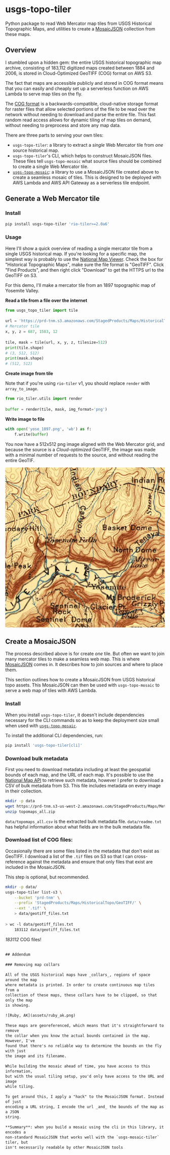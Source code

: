 # usgs-topo-tiler

Python package to read Web Mercator map tiles from USGS Historical Topographic
Maps, and utilities to create a [MosaicJSON][mosaicjson] collection from these
maps.

[mosaicjson]: https://github.com/developmentseed/mosaicjson-spec/

## Overview

I stumbled upon a hidden gem: the entire USGS historical topographic map
archive, consisting of 183,112 digitized maps created between 1884 and 2006, is
stored in Cloud-Optimized GeoTIFF (COG) format on AWS S3.

The fact that maps are accessible publicly and stored in COG format means that
you can easily and cheaply set up a serverless function on AWS Lambda to serve
map tiles on the fly.

The [COG format][cogeo] is a backwards-compatible, cloud-native storage format
for raster files that allow selected portions of the file to be read over the
network without needing to download and parse the entire file. This fast random
read access allows for dynamic tiling of map tiles on demand, without needing to
preprocess and store any map data.

[cogeo]: https://www.cogeo.org/

There are three parts to serving your own tiles:

- `usgs-topo-tiler`: a library to extract a _single_ Web Mercator tile from _one_ source historical map.
- `usgs-topo-tiler`'s CLI, which helps to construct MosaicJSON files. These files tell `usgs-topo-mosaic` what source files should be combined to create a single Web Mercator tile.
- [`usgs-topo-mosaic`][usgs-topo-mosaic]: a library to use a MosaicJSON file created above to create a seamless mosaic of tiles. This is designed to be deployed with AWS Lambda and AWS API Gateway as a serverless tile endpoint.

[usgs-topo-mosaic]: https://github.com/kylebarron/usgs-topo-mosaic.

## Generate a Web Mercator tile

### Install

```bash
pip install usgs-topo-tiler 'rio-tiler>=2.0a6'
```

### Usage

Here I'll show a quick overview of reading a single mercator tile from a single
USGS historical map. If you're looking for a specific map, the simplest way is
probably to use the [National Map Viewer][nationalmap]. Check the box for
"Historical Topographic Maps", make sure the file format is "GeoTIFF". Click
"Find Products", and then right click "Download" to get the HTTPS url to the
GeoTIFF on S3.

[nationalmap]: https://viewer.nationalmap.gov/basic/

For this demo, I'll make a mercator tile from an 1897 topographic map of
Yosemite Valley.

**Read a tile from a file over the internet**

```py
from usgs_topo_tiler import tile

url = 'https://prd-tnm.s3.amazonaws.com/StagedProducts/Maps/HistoricalTopo/GeoTIFF/CA/CA_Yosemite_299696_1897_125000_geo.tif'
# Mercator tile
x, y, z = 687, 1583, 12

tile, mask = tile(url, x, y, z, tilesize=512)
print(tile.shape)
# (3, 512, 512)
print(mask.shape)
# (512, 512)
```

**Create image from tile**

Note that if you're using `rio-tiler` v1, you should replace `render` with
`array_to_image`.

```py
from rio_tiler.utils import render

buffer = render(tile, mask, img_format='png')
```

**Write image to file**

```py
with open('yose_1897.png', 'wb') as f:
    f.write(buffer)
```

You now have a 512x512 png image aligned with the Web Mercator grid, and because
the source is a _Cloud-optimized_ GeoTIFF, the image was made with a minimal
number of requests to the source, and without reading the entire GeoTIF.

![Yosemite, 1897 Web Mercator tile](assets/yose_1897.png)

## Create a MosaicJSON

The process described above is for create _one_ tile. But often we want to join
many mercator tiles to make a seamless web map. This is where
[MosaicJSON][mosaicjson] comes in. It describes how to join sources and where to
place them.

This section outlines how to create a MosaicJSON from USGS historical topo
assets. This MosaicJSON can then be used with `usgs-topo-mosaic` to serve a web
map of tiles with AWS Lambda.

### Install

When you install `usgs-topo-tiler`, it doesn't include dependencies necessary
for the CLI commands so as to keep the deployment size small when used with
[`usgs-topo-mosaic`][usgs-topo-mosaic].

To install the additional CLI dependencies, run:

```bash
pip install 'usgs-topo-tiler[cli]'
```

### Download bulk metadata

First you need to download metadata including at least the geospatial bounds of
each map, and the URL of each map. It's possible to use the [National Map
API][nationalmap_api] to retrieve such metadata, however I prefer to download a
CSV of bulk metadata from S3. This file includes metadata on every image in
their collection.

[nationalmap_api]: https://viewer.nationalmap.gov/tnmaccess/api/index

```bash
mkdir -p data
wget https://prd-tnm.s3-us-west-2.amazonaws.com/StagedProducts/Maps/Metadata/topomaps_all.zip -P data/
unzip topomaps_all.zip
```

`data/topomaps_all.csv` is the extracted bulk metadata file. `data/readme.txt`
has helpful information about what fields are in the bulk metadata file.

### Download list of COG files:

Occasionally there are some files listed in the metadata that don't exist as
GeoTIFF. I download a list of the `.tif` files on S3 so that I can
cross-reference against the metadata and ensure that only files that exist are
included in the MosaicJSON.

This step is optional, but recommended.

```bash
mkdir -p data/
usgs-topo-tiler list-s3 \
    --bucket 'prd-tnm' \
    --prefix 'StagedProducts/Maps/HistoricalTopo/GeoTIFF/' \
    --ext '.tif' \
    > data/geotiff_files.txt

> wc -l data/geotiff_files.txt
    183112 data/geotiff_files.txt
```

_183112_ COG files!

```

## Addendum

### Removing map collars

All of the USGS historical maps have _collars_, regions of space around the map
where metadata is printed. In order to create continuous map tiles from a
collection of these maps, these collars have to be clipped, so that only the map
is showing.

![Ruby, AK](assets/ruby_ak.png)

These maps are georeferenced, which means that it's straightforward to remove
the collar when you know the actual bounds contained in the map. However, I've
found that there's no reliable way to determine the bounds on the fly with just
the image and its filename.

While building the mosaic ahead of time, you have access to this information,
but with the usual tiling setup, you'd only have access to the URL and image
while tiling.

To get around this, I apply a "hack" to the MosaicJSON format. Instead of just
encoding a URL string, I encode the url _and_ the bounds of the map as a JSON
string.

**Summary**: when you build a mosaic using the cli in this library, it encodes a
non-standard MosaicJSON that works well with the `usgs-mosaic-tiler` tiler, but
isn't necessarily readable by other MosaicJSON tools
